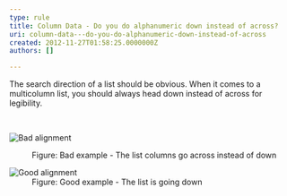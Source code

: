 ```yaml
---
type: rule
title: Column Data - Do you do alphanumeric down instead of across?
uri: column-data---do-you-do-alphanumeric-down-instead-of-across
created: 2012-11-27T01:58:25.0000000Z
authors: []

---
```




<span class='intro'> <p>The search direction of a list should be obvious. When it comes to a multicolumn list, you should always head down instead of across for legibility.</p> </span>

​<dl class="badImage"><dt><img src="http&#58;//www.ssw.com.au/ssw/Standards/Rules/Images/bad-alphanum.jpg" alt="Bad alignment" /></dt>
<dd>Figure&#58; Bad example - The list columns go across instead of down</dd></dl>
<dl class="goodImage"><dt><img src="http&#58;//www.ssw.com.au/ssw/Standards/Rules/Images/good-alphanum.jpg" alt="Good alignment" /></dt>
<dd>Figure&#58; Good example - The list is going down</dd></dl>




